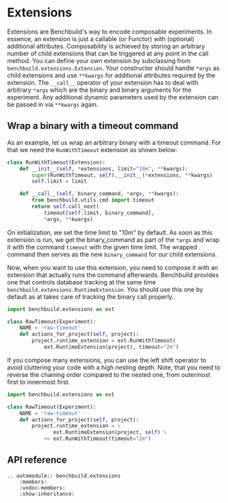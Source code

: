 # Extensions

Extensions are Benchbuild's way to encode composable experiments.
In essence, an extension is just a callable (or Functor) with (optional) additional attributes.
Composability is achieved by storing an arbitrary number of child extensions that can be triggered at any point in the call method.
You can define your own extension by subclassing from ``benchbuild.extensions.Extension``.
Your constructor should handle ``*args`` as child extensions and use ``**kwargs`` for additional
attributes required by the extension.
The ``__call__`` operator of your extension has to deal with arbitrary ``*args`` which are the binary and binary arguments for the experiment. Any additional dynamic parameters used by the extension can
be passed in via ``**kwargs`` again.

## Wrap a binary with a timeout command

As an example, let us wrap an arbitrary binary with a timeout command. For that we need
the ``RunWithTimeout`` extension as shown below:
```python
class RunWithTimeout(Extension):
    def __init__(self, *extensions, limit="10m", **kwargs):
        super(RunWithTimeout, self).__init__(*extensions, **kwargs)
        self.limit = limit

    def __call__(self, binary_command, *args, **kwargs):
        from benchbuild.utils.cmd import timeout
        return self.call_next(
            timeout[self.limit, binary_command],
            *args, **kwargs)
```

On initialization, we set the time limit to "10m" by default.
As soon as this extension is run, we get the binary_command as part of the ``*args`` and wrap
it with the command ``timeout`` with the given time limit.
The wrapped command then serves as the new ``binary_command`` for our child extensions.

Now, when you want to use this extension, you need to compose it with an extension that actually runs
the command afterwards. Benchbuild provides one that controls database tracking at the same time ``benchbuild.extensions.RuntimeExtension``. You should use this one by default as at takes care of
tracking the binary call properly..

```python
import benchbuild.extensions as ext

class RawTimeout(Experiment):
    NAME = 'raw-timeout'
    def actions_for_project(self, project):
        project.runtime_extension = ext.RunWithTimeout(
            ext.RuntimeExtension(project), timeout="2m")
```

If you compose many extensions, you can use the left shift operator to avoid cluttering your code with
a high nesting depth. Note, that you need to reverse the chaining order compared to the nested one, from outermost first to innermost first.

```python
import benchbuild.extensions as ext

class RawTimeout(Experiment):
    NAME = 'raw-timeout'
    def actions_for_project(self, project):
        project.runtime_extension = \
               ext.RuntimeExtension(project, self) \
            << ext.RunWithTimeout(timeout="2m")
```

## API reference

```eval_rst
.. automodule:: benchbuild.extensions
    :members:
    :undoc-members:
    :show-inheritance:
```